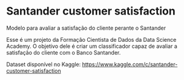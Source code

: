 # Santander customer satisfaction
Modelo para avaliar a satisfação do cliente perante o Santander

Esse é um projeto da Formação Cientista de Dados da Data Science Academy. 
O objetivo dele é criar um classificador capaz de avaliar a satisfação do cliente com o Banco Santander.

Dataset disponível no Kaggle: https://www.kaggle.com/c/santander-customer-satisfaction
